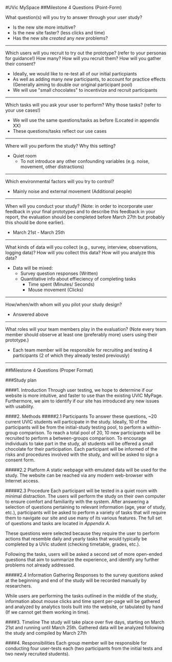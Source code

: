 #UVic MySpace
##Milestone 4 Questions (Point-Form)

What question(s) will you try to answer through your user study? 

* Is the new site more intuitive?
* Is the new site faster? (less clicks and time)
* Has the new site *created* any *new* problems?

___
Which users will you recruit to try out the prototype? (refer to your personas for guidance!)  How many?  How will you recruit them? How will you gather their consent?

* Ideally, we would like to re-test all of our initial particpiants
* As well as adding many *new* participants, to account for practice effects (Generally aiming to double our original participant pool)
* We will use "small chocolates" to incentivize and recruit participants 

---
Which tasks will you ask your user to perform?  Why those tasks?  (refer to your use cases!)

* We will use the same questions/tasks as before (Located in appendix XX)
* These questions/tasks reflect our use cases

---
Where will you perform the study?  Why this setting?

* Quiet room
    * To not introduce any other confounding variables (e.g. noise, movement, other distractions)

---
Which environmental factors will you try to control?   

* Mainly noise and external movement (Additional people)

---
When will you conduct your study?  (Note: in order to incorporate user feedback in your final prototypes and to describe this feedback in your report, the evaluation should be completed before March 27th but probably this should be done earlier). 

* March 21st - March 25th

---
What kinds of data will you collect (e.g., survey, interview, observations, logging data)?  How will you collect this data? How will you analyze this data? 

* Data will be mixed:
  * Survey question responses (Written)
  * Quantitative info about effieciency of completing tasks 
     * Time spent (Minutes/ Seconds)
     * Mouse movement (Clicks)

---
How/when/with whom will you pilot your study design? 

  * Answered above

---
What roles will your team members play in the evaluation?  (Note every team member should observe at least one (preferably more) users using their prototype.)

  * Each team member will be responsible for recruiting and testing 4 participants (2 of which they already tested previously)
  
---
##Milestone 4 Questions (Proper Format)

###Study plan

####1. IntroductionThrough user testing, we hope to determine if our website is more intuitive, and faster to use than the existing UVIC MyPage. Furthermore, we aim to identify if our site has introduced any new issues with usability. ####2. Methods#####2.1 ParticipantsTo answer these questions, ~20 current UVIC students will participate in the study. Ideally, 10 of the participants will be from the initial-study testing pool, to perform a within-group comparison. To reach a total pool of 20, 10 new participants will be recruited to perform a between-groups comparison. To encourage individuals to take part in the study, all students will be offered a small chocolate for their participation. Each participant will be informed of the risks and procedures involved with the study, and will be asked to sign a consent form.#####2.2 PlatformA static webpage with emulated data will be used for the study. The website can be reached via any modern web-browser with Internet access.#####2.3 ProcedureEach participant will be tested in a quiet room with minimal distraction. The users will perform the study on their own computer to ensure comfort and familiarity with the system. After answering a selection of questions pertaining to relevant information (age, year of study, etc.), participants will be asked to perform a variety of tasks that will require them to navigate our site and use many of its various features. The full set of questions and tasks are located in _Appendix A_.These questions were selected because they require the user to perform actions that resemble daily and yearly tasks that would typically be completed by a UVic student (checking timetable, grades, etc.).Following the tasks, users will be asked a second set of more open-ended questions that aim to summarize the experience, and identify any further problems not already addressed. #####2.4 Information Gathering Responses to the survey questions asked at the beginning and end of the study will be recorded manually by researchers.While users are performing the tasks outlined in the middle of the study, information about mouse clicks and time spent per-page will be gathered and analyzed by analytics tools built into the website, or tabulated by hand (If we cannot get them working in time).####3. TimelineThe study will take place over five days, starting on March 21st and running until March 25th. Gathered data will be analyzed following the study and compiled by March 27th####4. ResponsibilitiesEach group member will be responsible for conducting four user-tests each (two participants from the initial tests and two newly recruited students).
